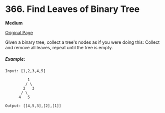 # 366. Find Leaves of Binary Tree

**Medium**

[Original Page](https://leetcode.com/problems/find-leaves-of-binary-tree/)

Given a binary tree, collect a tree's nodes as if you were doing this: Collect and remove all leaves, repeat until the tree is empty.

##### Example:
```
Input: [1,2,3,4,5]
  
          1
         / \
        2   3
       / \     
      4   5    

Output: [[4,5,3],[2],[1]]
```
